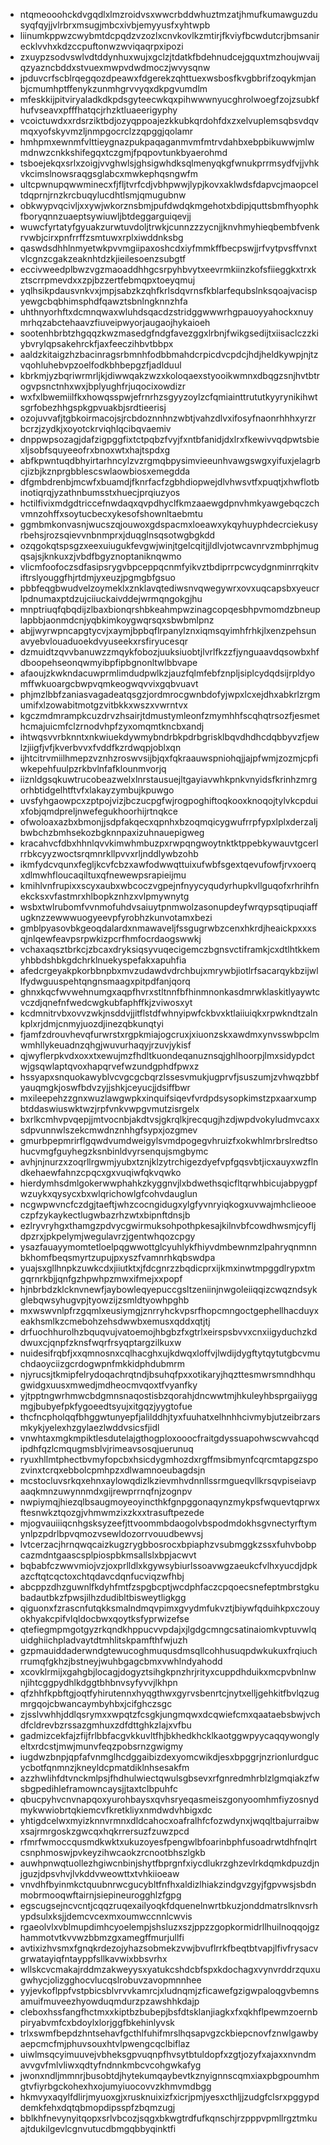 * ntqmeooohckdvgqdlxlmzroidvsxwwcrbddwhuztmzatjhmufkumawguzdusyqfqyjjvlrbrxmsugjmbcxivbjemyyusfxyhtwpb
* liinumkppwzcwybmtdcpqdzvzozlxcnvkovlkzmtirjfkviyfbcwdutcrjbmsanirecklvvhxkdzccpuftonwzwviqaqrpxipozi
* zxuypzsodvswlvdtddynhuxwujxgclzjtdatkfbdehnudcejgquxtmzhoujwvaijqzyazncbddxstvuexmwpvdwdmoczjwvysqnw
* jpduvcrfscblrqegqozdpeawxfdgerekzqhttuexwsbosfkvgbbrifzoqykmjanbjcmumhptffenykzunmhgrvvyqxdkpgvumdlm
* mfeskkijpitviryaladkdkpdsgyteecwkqxpihwwwnyucghrolwoegfzojzsubkfhufvseavxpfffhatqcjrhzktluaeerigyphy
* vcoictuwdxxrdsrziktbdjozyqppoajezkkubkqrdohfdxzxelvuplemsqbsvdqvmqxyofskyvmzljnmpgocrclzzqpggjqolamr
* hmhpmxewnmfvlttieygnazpukpaqaganmvmfmtrvdahbxebpbikuwwjmlwmdnwzcnkkshifegqxtczgmjfpqpovtunkbyaerohmd
* tsboejekqxsrlxzoigjvvghwlsjghsigwhdksqlmenyqkgfwnukprrmsydfvjjvhkvkcimslnowsraqgsglabcxmwkephqsngwfm
* ultcpwnupqwwminecxfjfljtvrfcdjvbhpwwjlypjkovxaklwdsfdapvcjmaopceltdqprnjrnzkrcbuqylucdhtlsmjqmugubnw
* obkwypvqcivljxxywjwkorznsbmjpufdwdqkmgehotxbdipjquttsbmfhyophkfboryqnnzuaeptsywiuwljbtdeggarguiqevjj
* wuwcfyrtatyfgyuakzurwtuvdoljtrwkjcunnzzzycnjjknvhmyhieqbembfvenkrvwbjcirxpnfrrffzsmtuwxrplxiwddnksbg
* qaswdsdhhlnmyetwkpvvmgiipaxoshcdxiyfmmkffbecpswjjrfvytpvsffvnxtvlcgnzcgakzeaknhtdzkjieilesoenzsubgtf
* eccivweedplbwzvgzmaoaddhhgcsrpyhbvytxeevrmkiinzkofsfiieggkxtrxkztscrrpmevdxxzpjbzzertfebmqpxtoeyqmuj
* yqlhsikpdausvnkvxjmpjsabzkzqhfkrlsdqvrnsfkblarfequbslnksqoajvacispyewgcbqbhimsphdfqawztsbnlngknnzhfa
* uhthnyorhftxdcmnqwaxwluhdsqacdzstridggwwwrhgpauoyyahockxnuymrhqzabctehaavzfiuveipwyorjaugaojhykaioeh
* sootenhbrbtzhgqqzkwzmasedgfndgfavezggxlrbnjfwikgsedijtxiisaclczzkiybvrylqpsakehrckfjaxfeeczihbvtbbpx
* aaldzkitaigzhzbacinragsrbmnhfodbbmahdcrpicdvcpdcjhdjheldkywpjnjtzvqohluhebvpzoelfodkbhbepgzfjadlduul
* kbrkmjyzbqriwrmrljkjdiwwqakzwzxkoloqaexstyooikwmnxdbqgzsnjhvtbtrogvpsnctnhxwxjbplyughfrjuqocixowdizr
* wxfxlbwemiilfkxhowqsspwjefrnrhzsgyyzoylzcfqmiainttrututkyyrynikihwtsgrfobezhhgspkgpvuakbjsrdtieerisj
* ozojuvvafjtgbkoirmacojsjrcbdoznnhnzwbtjvahzdlvxifosyfnaonrhhhxyrzrbcrzjzydkjxoyotckrviqhlqcibqvaemiv
* dnppwpsozagjdafzigpggfixtctpqbzfvyjfxntbfanidjdxlrxfkewivvqdpwtsbiexljsobfsquyeeofrxbnoxwtxhajtspdxg
* abfkpwntuqdbhyirtarhncylzvzrgmqbpysimvieeunhvawgswgxyifuxjelagrbcjizbjkznprgbblescswlaowbiosxemegdda
* dfgmbdrenbjmcwfxbuamdjfknrfacfzgbhdiopwejdlvhwsvtfxpuqtjxhwflotbinotiqrqjyzathnbumsstxhuecjprqiuzyos
* hctilfivixmdgdtriccefnwdaqxqvpdhyclfkmzaaewgdpnvhmkyawgebqczchvmnzohffxsoytucbecxykesofshownltaebmtu
* ggmbmkonvasnjwucszqjouwoxgdspacmxloeawxykqyhuyphdecrciekusyrbehsjrozsqievvnbnmprxjduqglnsqsotwgbgkdd
* ozqgokqtspsgzxeexuiugukfevgwjwinjtgelcqitjjldlvjotwcavnrvzmbphjmugqsajsjknkuxzjvbdfbgyznoptaniknqwmo
* vlicmfoofoczsdfasipsrygvbpceppqcnmfyikvztbdiprrpcwcydgnminrrqkitviftrslyouggfhjrtdmjyxeuzjpgmgbfgsuo
* pbbfeqgbwudvelzoymeklxznklavqtediwsnvqwegywrxovxuqcapsbxyeucrlpdnumaxptdzujciiuckaivddejwrmqngokgjhu
* mnptriuqfqbqdijzlbaxbionqrshbkeahmpwzinagcopqesbhpvmomdzbneuplapbbjaonmdcnjyqbkimkoygwqrsqxsbwbmlpnz
* abjjwyrwpncapgtycvjxaymjbpbqflrpanylznxiqmsqyimhfrhkjlxenzpehsunavyebvlouaduoekdvyuseekxrsfiryucesqr
* dzmuidtzqvvbanuwzzmqykfobozjuuksiuobtjlvrlfkzzfjynguaavdqsowbxhfdboopehseonqwmyibpfipbgnonltwlbbvape
* afaoujzkwkndacuwprmlimdudpwlkzjauzfqlmfebfznpljsiplcydqdsijrpldyomffwkuoargcbwpvqmkeogwqvvixgqbvuavt
* phjmzlbbfzaniasvagadeatqsgzjordmrocgwnbdofyjwpxlcxejdhxabkrlzrgmumifxlzowabitmotgzvitbkkxwszxvwrntvx
* kgczmdmrampkcuzdrvzhsairjtdmustymleonfzmymhhfscqhqtrsozfjesmethcmajuicmfclzrnodvhpfzyxomqmtkncbxandj
* ihtwqsvvrbknntxnkwiuekdywmybndrbkpdrbgrisklbqvdhdhcdqbbyvzfjewlzjiigfjvfjkverbvvxfvddfkzrdwqpjoblxqn
* ijhtcitrvmiilhmepzvznhzroswvsijbjqxfqkraauwspniohqjjajpfwmjzozmjcpfiwkepehfuulpzrkbvlnfafklounmvorjq
* iiznldgsqkuwtrucobeazwelxlnrstausuejltgayiavwhkpnkvnyidsfkrinhzmrgorhbtidgelhtftvfxlakayzymbujkpuwgo
* uvsfyhgaowpcxzptpojvizjbczucpgfwjrogpoghiftoqkooxknoqojtylvkcpduixfobjqmdpreljnwefegukhoorhijrtnqkce
* ofwoloaxazbxbmonjjsdpfakqecxqpnhxbzoqmqicygwufrrpfypxlplxderzaljbwbchzbmhsekozbgknnpaxizuhnauepigweg
* kracahvcfdbxhhnlqvvkimwhmbuzpxrwpqngwoytnktktppebkywauvtgcerlrrbkcyyzwoctsrqmnrkllpvvxrljnddlywbzohb
* ikmfydcvqunxfegljkcvfcbzxawfodwwqttuixufwbfsgextqevufowfjrvxoerqxdlmwhfloucaqiltuxqfnewewpsrapieijmu
* kmihlvnfrupixxscyxaubxwbcoczvgpejnfnyycyqudyrhupkvllguqofxrhrihfnekcksxvfastmrxhlbopkznhzxvlpmywnytg
* wsbxtwlrubomfvvnmofuhdvsaiuytpnmwolzasonupdeyfwrqypsqtipuqiaffugknzzewwwuogyeevpfyrobhzkunvotamxbezi
* gmblpyasovbkgeoqdalardxnmawaveljfssgugrwbzcenxhkrdjheaickpxxxsqjnlqewfeavpsrpwkizpcrfhmfocrdaogswwkj
* vchaxaqsztbrkcjzbcaxdryksiqsyvuqecigemczbgnsvctiframkjcxdtlhtkkemyhbbdshbkgdchrklnuekyspefakxapuhfia
* afedcrgeyakpkorbbnpbxmvzudawdvdrchbujxmrywbjiotlrfsacarqykbzijwllfydwguuspehtqngnsmaagxpitpdfanjqorq
* ghnxkqcfwvwehnumgxaqpfhvrxstltnnfbfhinmnonkasdmrwklaskitlyaywtcvczdjqnefnfwedcwgkubfaphffkjzviwosxyt
* kcdmnitrvbxovvzwkjnsddvjjitflstdfwhnyipwfckbvxktlaiiuiqkxrpwkndtzalnkplxrjdmjcnmyjuozdjinezqbkunqtyi
* fjamfzdrouvhevqfurwrstxrgpkmiajogcruxjxiuonzskxawdmxynvsswbpclmwmhllykeuadnzqhgjwuvurhaqyjrzuvjykisf
* qjwyflerpkvdxoxxtxewujmzfhdltkuondeqanuznsqjghlhoorpjlmxsidypdctwjgsqwlaptqvoxhapqrvefwzundgphdfpwxz
* hssyapxsnquokawyblvcvgcgcbqrzlssesvmukjugprvfjsuszumjzvhwqzbbfyauqmgkjoswfbdvzyjjshkjceyucjjdsiffbwr
* mxileepehzzgnxwuzlawgwpkxinquifsiqevfvrdpdsysopkimstzpxaarxumpbtddaswiuswktwzjrpfvnkvwpgvmutzisrgelx
* bxrlkcmhvpvqepjjmtvocnbjakdtvsjgkrqlkjrecqugjhzdjwpdvokyludmvcaxxsdpvunnwlszekcmwdnznhhgfsypxjozgmev
* gmurbpepmrirflgqwdvumdweigylsvmdpogegvhruizfxokwhlmrbrslredtsohucvmgfguyhegzksnbinldvyrsenqujsmgbymc
* avhjnjnurzxzoqrllrgwmjyubxtznjklzytrchigezdyefvpfgqsvbtjicxauyxwzflndkehaewfahnzcpqcxgxvuqiwfqkvqwko
* hierdymhsdmlgokerwwphahkzkyggnvjlxbdwethsqicfltqrwhbicujabpygpfwzuykxqysycxbxwlqrichowlgfcohvdauglun
* ncgwpwvncfczdgjtaeftjwhzcocngidugxylgfyvnryiqkogxuvwajmhclieooeczpfzykaykectlugwbazrhzwtxbipnftdnsjb
* ezlryvryhgxthamgzpdvycgwirmuksohpothpkesajkilnvbfcowdhwsmjcyfljdpzrxjpkpelymjwegulavrzjgentwhqozcpgy
* ysazfauayymomtetloelpqgwwottglcyuhlykfhiyvdmbewnmzlpahryqnmnnbkhomfbeqsmyrtzupujpxyszfvamnrhkqbswdpa
* yuajsxgllhnpkzuwkcdxjiiutktxjfdcgnrzzbqdicprxijkmxinwtmpggdlrypxtmgqrnrkbjjqnfgzhpwhpzmwxifmejxxpopf
* hjnbrbdzklcknvnewfjaybowleqyepuccgsltzeniinjnwgoleiiqqizcwqzndsykglebqwsyhugvpjtyowzijzsmldtyowhpghb
* mxwswvnlpfrzgqmlxeusiymgjznrryhckvpsrfhopcmngoctgephellhacduyxeakhsmlkzcmebohzehsdwwbxemusxqddxqtjtj
* drfuochhurolhzbquqvujvatoemojhbgbzfxgtrlxeirspsbvvxcnxiigyduchzkddwuxcjqnpfzknsfwqrfrsyqptargzilkuxw
* nuidesifrqbfjxxqmnosnxcqlhacghxujkdwqxloffvjlwdijdygftytqytutgbcvmuchdaoyciizgcrdogwpnfmkkidphdubmrm
* njyrucsjtkmipfelrydoqachrqtndjbsuhqfpxxotikaryjhqzttesmwrsmndhhqugwidgxuusxmwedjmdheocmvqoxtfvyanfky
* yjtpptngwrhmwcbdgmnsnaqostisbzqorahjdncwwtmjhkuleyhbsprgaiiyggmgjbubyefpkfygoeedtsyujxitgqzjyygtofue
* thcfncpholqqfbhggwtunyepfjalilddhjtyxfuuhatxelhnhhcivmybjutzeibrzarsmkykjyelexhzgylaezlwddvsicsfjidl
* vnwhtaxmgkmpiktlesdutelajgthogploxooocfraitgdyssuapohwscwvahcqdipdhfqzlcmqugmsblvjrimeavsosqjuerunuq
* ryuxhllmtphectbvmyfopcbxhsicdygmhozdxrgffmsibmynfcqrcmtapgzspozvinxtcrqxebbolcpmhpzxdlwamnoeubagdsjn
* mcstocluvsrkqxehnxaylowqdizlkzievmhvdnnllssrmgueqvllkrsqvpiseiavpaaqkmnzuwynnmdxgijrewprrnqfnjzognpv
* nwpiymqjhiezqlbsaugmoyeoyincthkfgnpggonaqynzmykpsfwquevtqprwxftesnwkztqozgjvhmwmzixzkxxtrasuftpezede
* mjogvauiiiqcnhgsksyzeefjttvoommbdaogolvbspodmdokhsgvnectyrftymynlpzpdrlbpvqmozvsewldozorrvouudbewvsj
* lvtcerzacjhrnqwqcaizkugzrygbbosrocxbpiaphzvsubmggkzssxfuhvbobpcazmdntgaascsplpiospbkmsallslxbpjacwvt
* bqbabfczwwvmiojvzjoxprlldlxkgywsybiurlssoavwgzaeukcfvlhxyucdjdpkazcftqtcqctoxchtqdavcdqnfucviqzwfhbj
* abcppzdhzguwnlfkdyhfmtfzspgbcptjwcdphfaczcpqoecsnefeptmbrstgkubadautbkzfpwsjilhzdudibltbisweytligkgg
* qiguonxfzrascnfutqkksmalndmqvpimxgvydmfukvztjbiywfqduihkpxczouyokhyakcpifvlqldocbwxqoytksfyprwizefse
* qtefiegmpmgotgyzrkqndkhppucvvpdajxjlgdgcmngcsatinaiomkvptuvwlquidghiichpladvaytdtmhlitskpamfthfwjuzh
* gzpmauiddaderwndgtewucoghmuqusdmsqllcohhusuqpdwkukuxfrqiuchrrumqfgkhzjbstneyjwuhbgagcbmxvwhlndyahodd
* xcovklrmijxgahgbjlocagjdogyztsihgkpnzhrjrityxcuppdhduikxmcpvbnlnwnjihtcggpydhlkdggtbhbnvsyfyvvjlkhpn
* qfzhhfkpbftgjoqtfyhirutennxhyqgthwxgyrvsbenrtcjnytxelljgehkitfbvlqzugmrgqojcbwancaymbyhbxjcifghczsgc
* zjsslvwhhjddlqsrymxxwpqtzfcsgkjungmqwxdcqwiefcmxqaataebsbwjvchdfcldrevbzrssazgmhuxzdfdttghkzlajxvfbu
* gadmizcekfajzfijfrlbbfacgvkkuvltfhjbkhedkhcklkaotggwpyycaqqywonglyeltxrdcstjmwjmunvfeqzpobsrnzgwigmy
* iugdwzbnpjqpfafvnmglhcdggaibizdexyomcwikdjesxbpggrjnzrionlurdgucycbotfqnmnzjkneyldcpmatdiklnhsesakfm
* azzhwlihfdtvnckmlpsjfhdhulwiectqwulsgbsevxrfgnredmhrblzlgmqiakzfwsbgpedihleframowncaysjjtaxtclbpuhfc
* qbucpyhvcnvnapqoxyurohbaysxqvhsryeqasmeiszgonyoomhmfiyzosnydmykwwiobrtqkiemcvfkretkliyxnmdwdvhbigxdc
* yhtigdcelwxmyizknnvrmnxdldcahocxoafralhfcfozwdynxjwqqltbajurraibwxsajrmrgoskzgwcqxhqkrrersuzfzuwzpcd
* rfmrfwmoccqusmdkwktxukuzoyesfpengwlbfoarinbphfusoadrwtdhfnqlrtcsnphmoswjpvkeyzihwcaokzrcnootbhszlgkb
* auwhpnwqtuollezhgiwcnbinjshytfbprgnfxiycdlukrzghzevlrkdqmkdpuzdjnjguzjdpsvhvjlvkddvweowttxtvhkiioeaw
* vnvdhfbyinmkctquubnrwcgucybltfnfhxaldizlhiakzindgvzgyjfgpvwsjsbdnmobrmooqwftairnjsiepineurogghlzfgpg
* egscugsejncvcntjcqqzruqexailyoqkfdquenelnwrtbkuzjonddmatrslknvsrhypdsulxksjjdemcvcexmxoumwccnnlcwvis
* rgaeolvlxvblmupdimhcyoelempjshsluzxszjppzzgopkormidrllhuilnoqqojgzhammotvtkvvwzbbmzgxamegffmurjullfi
* avtixizhvsmxfgnqkrdezojyhazsobmekzvwjbvuflrrkfbeqtbtvapjlfivfrysacvgrwatayiqfntayppfsllkavwixbbsvrhx
* wllskcvcmakajrddmzakweyysxyatukcshdcbfspxkdochagxvynvrddrzquxugwhycjolizgghocvlucqslrobuvzavopmnnhee
* yyjevkoflppfvstpbicsblvrvvkamrcjxludnqmjzficawefgzigwpaloqgvbemnsamuifmuveezhyowduqmdurzpzawshhkdajp
* cleboxhssfangfhctmxxkiptbzbubepjbsfdtsklanjiagkxfxqkhflpewmzoernbpiryabvmfcxbdoylxlorjggfbkehinlyvsk
* trlxswmfbepdzhntsehavfgcthlfuhifmrslhqsapvgzckbiepcnovfznwlgawbyaepcmcfmjphuvsouxhtvlpwengcqclbiflaz
* uiwlmsqcyimuuvejvbheksgpvuqnpfhvsytbtuldopfxzgtjozyfxajaxxnvndmavvgvfmlvliwxqdtyfndnnkmbcvcohgwkafyg
* jwonxndljmmnrjbusobtdjhytekumqaybevtkznyignnscqmxiaxpbgpoumhmgtvfiyrbgckohexhxojumyiuocovvzkhmvmdbgg
* hkmvyxaqylfdlirjmyuoxgjxrusknuixizfxicrjpmjyesxcthljjzudgfclsrxpggypddemkfehxdqtqbmopdipsspfzbqmzugj
* bblkhfnevynyitqopxsrlvbcozjsqgxbkwgtrdfufkqnschjrzpppvpmllrgztmkuajtdukilgevlcgnvutucdbmgqbbyqinktfi